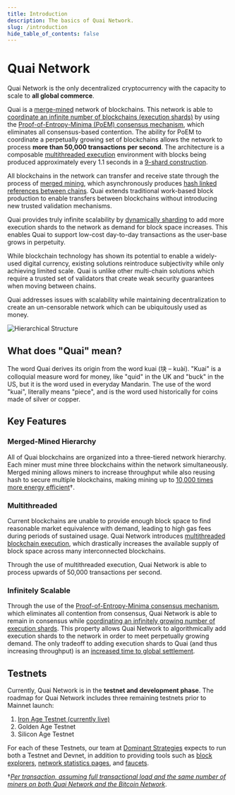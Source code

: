 ```yaml
---
title: Introduction
description: The basics of Quai Network.
slug: /introduction
hide_table_of_contents: false
---
```


# Quai Network

Quai Network is the only decentralized cryptocurrency with the capacity to scale to **all global commerce**.

Quai is a [merge-mined](../learn/advanced-introduction/merged-mining/merged-mining.md) network of blockchains. This network is able to [coordinate an infinite number of blockchains (execution shards)](../learn/advanced-introduction/poem/infinite-execution-shards/infinite-execution-shards.md) by using the [Proof-of-Entropy-Minima (PoEM) consensus mechanism](../learn/advanced-introduction/poem/poem.md), which eliminates all consensus-based contention. The ability for PoEM to coordinate a perpetually growing set of blockchains allows the network to process **more than 50,000 transactions per second**. The architecture is a composable [multithreaded execution](../learn/advanced-introduction/multithreaded-execution.md) environment with blocks being produced approximately every 1.1 seconds in a [9-shard construction](../learn/advanced-introduction/poem/infinite-execution-shards/dynamic-sharding.mdx).

All blockchains in the network can transfer and receive state through the process of [merged mining](../learn/advanced-introduction/merged-mining/merged-mining.md), which asynchronously produces [hash linked references between chains](../learn/advanced-introduction/merged-mining/coincident-blocks.mdx). Quai extends traditional work-based block production to enable transfers between blockchains without introducing new trusted validation mechanisms.

Quai provides truly infinite scalability by [dynamically sharding](../learn/advanced-introduction/poem/infinite-execution-shards/dynamic-sharding.mdx) to add more execution shards to the network as demand for block space increases. This enables Quai to support low-cost day-to-day transactions as the user-base grows in perpetuity.

While blockchain technology has shown its potential to enable a widely-used digital currency, existing solutions reintroduce subjectivity while only achieving limited scale. Quai is unlike other multi-chain solutions which require a trusted set of validators that create weak security guarantees when moving between chains.

Quai addresses issues with scalability while maintaining decentralization to create an un-censorable network which can be ubiquitously used as money.

![Hierarchical Structure](../../static/img/HierarchicalStructure.jpg)

## What does "Quai" mean?

The word Quai derives its origin from the word kuai (块 – kuài). "Kuai" is a colloquial measure word for money, like "quid" in the UK and "buck" in the US, but it is the word used in everyday Mandarin. The use of the word "kuai", literally means "piece", and is the word used historically for coins made of silver or copper.

## Key Features

### Merged-Mined Hierarchy

All of Quai blockchains are organized into a three-tiered network hierarchy. Each miner must mine three blockchains within the network simultaneously. Merged mining allows miners to increase throughput while also reusing hash to secure multiple blockchains, making mining up to [10,000 times more energy efficient](../learn/advanced-introduction/merged-mining/energy-efficiency.mdx#energy-calculation)†.

### Multithreaded

Current blockchains are unable to provide enough block space to find reasonable market equivalence with demand, leading to high gas fees during periods of sustained usage. Quai Network introduces [multithreaded blockchain execution](../learn/advanced-introduction/multithreaded-execution.md), which drastically increases the available supply of block space across many interconnected blockchains.

Through the use of multithreaded execution, Quai Network is able to process upwards of 50,000 transactions per second.

### Infinitely Scalable

Through the use of the [Proof-of-Entropy-Minima consensus mechanism](../learn/advanced-introduction/poem/poem.md), which eliminates all contention from consensus, Quai Network is able to remain in consensus while [coordinating an infinitely growing number of execution shards](../learn/advanced-introduction/poem/infinite-execution-shards/infinite-execution-shards.md). This property allows Quai Network to algorithmically add execution shards to the network in order to meet perpetually growing demand. The only tradeoff to adding execution shards to Quai (and thus increasing throughput) is an [increased time to global settlement](../learn/advanced-introduction/poem/infinite-execution-shards/dynamic-sharding.mdx).

## Testnets

Currently, Quai Network is in the **testnet and development phase**. The roadmap for Quai Network includes three remaining testnets prior to Mainnet launch:

1. [Iron Age Testnet (currently live)](../participate/iron-age-testnet.md)
2. Golden Age Testnet
3. Silicon Age Testnet

For each of these Testnets, our team at [Dominant Strategies](https://dominantstrategies.io) expects to run both a Testnet and Devnet, in addition to providing tools such as [block explorers](../participate/use-quai/block-explorers/block-explorers.md), [network statistics pages](https://stats.quai.network), and [faucets](../participate/use-quai/testnet-faucet/testnet-faucet.md).

†[*Per transaction, assuming full transactional load and the same number of miners on both Quai Network and the Bitcoin Network*](../learn/advanced-introduction/merged-mining/energy-efficiency.mdx#energy-calculation).